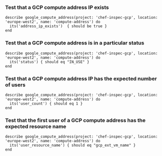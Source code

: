 ### Test that a GCP compute address IP exists

    describe google_compute_address(project: 'chef-inspec-gcp', location: 'europe-west2', name: 'compute-address') do
      its('address_ip_exists')  { should be true }
    end

### Test that a GCP compute address is in a particular status

    describe google_compute_address(project: 'chef-inspec-gcp', location: 'europe-west2', name: 'compute-address') do
      its('status') { should eq "IN_USE" }
    end

### Test that a GCP compute address IP has the expected number of users

    describe google_compute_address(project: 'chef-inspec-gcp', location: 'europe-west2', name: 'compute-address') do
      its('user_count') { should eq 1 }
    end

### Test that the first user of a GCP compute address has the expected resource name

    describe google_compute_address(project: 'chef-inspec-gcp', location: 'europe-west2', name: 'compute-address') do
      its('user_resource_name') { should eq "gcp_ext_vm_name" }
    end
